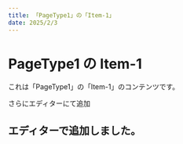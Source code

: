 ```yaml
---
title: 「PageType1」の「Item-1」
date: 2025/2/3
---
```


# PageType1 の Item-1

これは「PageType1」の「Item-1」のコンテンツです。

さらにエディターにて追加

## エディターで追加しました。
